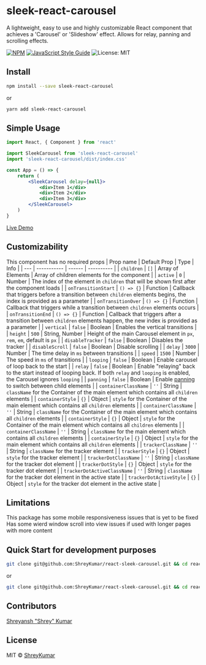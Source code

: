 # sleek-react-carousel
A lightweight, easy to use and highly customizable React component that achieves a &#x27;Carousel&#x27; or &#x27;Slideshow&#x27; effect. Allows for relay, panning and scrolling effects.

[![NPM](https://img.shields.io/npm/v/sleek-react-carousel.svg)](https://www.npmjs.com/package/sleek-react-carousel) [![JavaScript Style Guide](https://img.shields.io/badge/code_style-standard-brightgreen.svg)](https://standardjs.com) ![License: MIT](https://img.shields.io/badge/License-MIT-blue.svg)

## Install
```bash
npm install --save sleek-react-carousel
```
or
```bash
yarn add sleek-react-carousel
```

## Simple Usage
```jsx
import React, { Component } from 'react'

import SleekCarousel from 'sleek-react-carousel'
import 'sleek-react-carousel/dist/index.css'

const App = () => {
    return (
        <SleekCarousel delay={null}>
            <div>Item 1</div>
            <div>Item 2</div>
            <div>Item 3</div>
        </SleekCarousel>
    )
}

```
[Live Demo](https://shreykumar.github.io/react-sleek-carousal/)

## Customizability
This component has no required props
| Prop name | Default Prop | Type | Info |
| --- | ----------- | ------ | ---------- |
| `children` | `[]` | Array of Elements | Array of children elements for the component |
| `active` | `0` | Number | The index of the element in `children` that will be shown first after the component loads |
| `onTransitionStart` | `() => {}` | Function | Callback that triggers before a transition between `children` elements begins, the index is provided as a parameter |
| `onTransitionOver` | `() => {}` | Function | Callback that triggers while a transition between `children` elements occurs |
| `onTransitionEnd` | `() => {}` | Function | Callback that triggers after a transition between `children` elements happen, the new index is provided as a parameter |
| `vertical` | `false` | Boolean | Enables the vertical transitions |
| `height` | `500` | String, Number | Height of the main Carousel element in `px`, `rem`, `em`, default is `px` |
| `disableTracker` | `false` | Boolean | Disables the tracker |
| `disableScroll` | `false` | Boolean | Disable scrolling |
| `delay` | `3000` | Number | The time delay in `ms` between transitions |
| `speed` | `1500` | Number | The speed in `ms` of transitions |
| `looping` | `false` | Boolean | Enable carousel of loop back to the start |
| `relay` | `false` | Boolean | Enable "relaying" back to the start instead of looping back. If both `relay` and `looping` is enabled, the Carousel ignores `looping` |
| `panning` | `false` | Boolean | Enable [panning](https://www.framer.com/api/motion/gestures/#pan) to switch between child elements |
| `containerClassName` | `''` | String | `className` for the Container of the main element which contains all `children` elements |
| `containerStyle` | `{}` | Object | `style` for the Container of the main element which contains all `children` elements |
| `containerClassName` | `''` | String | `className` for the Container of the main element which contains all `children` elements |
| `containerStyle` | `{}` | Object | `style` for the Container of the main element which contains all `children` elements |
| `containerClassName` | `''` | String | `className` for the main element which contains all `children` elements |
| `containerStyle` | `{}` | Object | `style` for the main element which contains all `children` elements |
| `trackerClassName` | `''` | String | `className` for the tracker element |
| `trackerStyle` | `{}` | Object | `style` for the tracker element |
| `trackerDotClassName` | `''` | String | `className` for the tracker dot element |
| `trackerDotStyle` | `{}` | Object | `style` for the tracker dot element |
| `trackerDotActiveClassName` | `''` | String | `className` for the tracker dot element in the active state |
| `trackerDotActiveStyle` | `{}` | Object | `style` for the tracker dot element in the active state |

## Limitations
This package has some mobile responsiveness issues that is yet to be fixed
Has some wierd window scroll into view issues if used with longer pages with more content

## Quick Start for development purposes
```bash
git clone git@github.com:ShreyKumar/react-sleek-carousel.git && cd react-sleek-carousel && yarn start
```
or
```bash
git clone git@github.com:ShreyKumar/react-sleek-carousel.git && cd react-sleek-carousel && npm start
```

## Contributors
[Shreyansh "Shrey" Kumar](https://github.com/ShreyKumar)

## License
MIT © [ShreyKumar](https://github.com/ShreyKumar)
